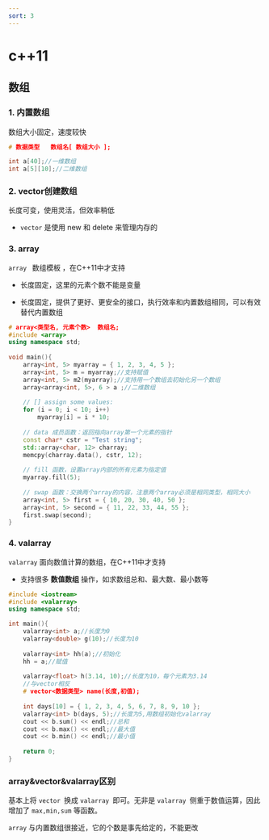 ```yaml
---
sort: 3
---
```




# c++11

## 数组

### 1. 内置数组

数组大小固定，速度较快

```c++
# 数据类型   数组名[ 数组大小 ];

int a[40];//一维数组
int a[5][10];//二维数组
```

### 2. vector创建数组

长度可变，使用灵活，但效率稍低

-   `vector` 是使用 new 和 delete 来管理内存的

### 3. array

`array ` 数组模板 ，在C++11中才支持

-   长度固定，这里的元素个数不能是变量

-   长度固定，提供了更好、更安全的接口，执行效率和内置数组相同，可以有效替代内置数组

```c++
# array<类型名, 元素个数>  数组名;
#include <array>   
using namespace std;
 
void main(){
	array<int, 5> myarray = { 1, 2, 3, 4, 5 };
	array<int, 5> m = myarray;//支持赋值
	array<int, 5> m2(myarray);//支持用一个数组去初始化另一个数组
    array<array<int, 5>, 6 > a ;//二维数组
    
    // [] assign some values:
	for (i = 0; i < 10; i++) 
        myarray[i] = i * 10;
    
    // data 成员函数：返回指向array第一个元素的指针
    const char* cstr = "Test string";
	std::array<char, 12> charray;
	memcpy(charray.data(), cstr, 12);
    
    // fill 函数，设置array内部的所有元素为指定值
    myarray.fill(5);
    
    // swap 函数：交换两个array的内容，注意两个array必须是相同类型，相同大小
    array<int, 5> first = { 10, 20, 30, 40, 50 };
	array<int, 5> second = { 11, 22, 33, 44, 55 };
	first.swap(second);
}
```

### 4. valarray

`valarray` 面向数值计算的数组，在C++11中才支持

-   支持很多 **数值数组** 操作，如求数组总和、最大数、最小数等

```c++
#include <iostream> 
#include <valarray>
using namespace std;

int main(){
    valarray<int> a;//长度为0
    valarray<double> g(10);//长度为10
    
    valarray<int> hh(a);//初始化
    hh = a;//赋值
    
    valarray<float> h(3.14, 10);//长度为10，每个元素为3.14
    //与vector相反
    # vector<数据类型> name(长度,初值);
    
    int days[10] = { 1, 2, 3, 4, 5, 6, 7, 8, 9, 10 };
    valarray<int> b(days, 5);//长度为5,用数组初始化valarray
    cout << b.sum() << endl;//总和
    cout << b.max() << endl;//最大值
    cout << b.min() << endl;//最小值
    
    return 0;
}
```

### array&vector&valarray区别

基本上将 `vector `换成 `valarray `即可。无非是 `valarray `侧重于数值运算，因此增加了 `max,min,sum` 等函数。

`array` 与内置数组很接近，它的个数是事先给定的，不能更改

